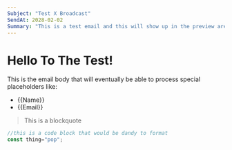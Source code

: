```yaml
--- 
Subject: "Test X Broadcast"
SendAt: 2028-02-02
Summary: "This is a test email and this will show up in the preview area"
---
```


# Hello To The Test!

This is the email body that will eventually be able to process special placeholders like:

 - {{Name}}
 - {{Email}}

> This is a blockquote

```js
//this is a code block that would be dandy to format
const thing="pop";
```
